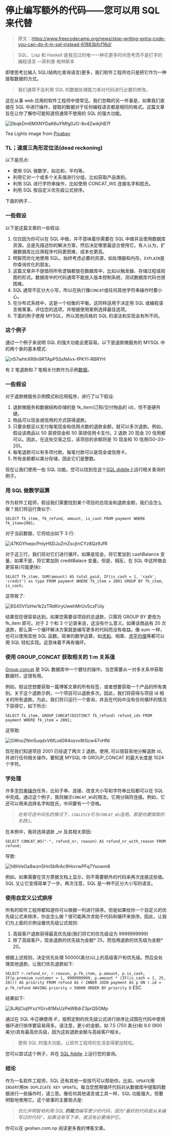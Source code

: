 # 停止编写额外的代码——您可以用 SQL 来代替

> 原文：<https://www.freecodecamp.org/news/stop-writing-extra-code-you-can-do-it-in-sql-instead-61883bfcf16d/>

> SQL、Lisp 和 Haskell 是我见过的唯一一种花更多时间思考而不是打字的编程语言 —菲利普·格林斯本

即使思考比输入 SQL(结构化查询语言)更多，我们软件工程师也只是把它作为一种提取数据的方式。

> 我们通常不会利用 SQL 的数据处理能力来对代码进行必要的修改。

这在从事 web 应用的软件工程师中很常见。我们忽略的另一件事是，如果我们直接在 SQL 中进行操作，提取的数据对于任何编程语言都是相同的格式。这篇文章旨在让你了解你可能知道但通常不使用的 SQL 的强大功能。

![DbqkDm6MXNYDaK6uYMfg0JO-8v4ZwikjhB7f](img/2f7a5caa5b030dd89b75e75260c58e07.png)

Tea Lights image from [Pixabay](https://pixabay.com/en/tea-lights-candles-light-prayer-2223898/)

### TL；速度三角形定位法(dead reckoning)

以下是亮点:

*   使用 SQL 做数学，如总和，平均等。
*   利用它对一个或多个关系值进行分组，比如获取产品类别。
*   利用 SQL 进行字符串操作，比如使用 CONCAT_WS 连接名字和姓氏。
*   利用 SQL 按自定义优先级公式排序。

下面的例子…

### 一些假设

以下是这篇文章的一些假设:

1.  仅仅因为你可以在 SQL 中做，并不意味着你需要在 SQL 中做并且使用数据库资源。总是先描述你的解决方案，然后决定哪里最适合使用它。有人认为，扩展数据库比应用程序代码更困难，成本也更高。
2.  明智而优化地使用 SQL。始终考虑必要的资源，如处理器和内存。`EXPLAIN`是你查询优化的朋友。
3.  这篇文章并不提倡将所有逻辑都放在数据库中，比如以触发器、存储过程或视图的形式。数据库中的代码通常不能放入版本控制系统，测试数据库代码也很困难。
4.  SQL 通常不区分大小写，所以在执行像`CONCAT`或任何其他字符串操作时要小心。
5.  在分布式系统中，这是一个权衡的平衡。这同样适用于决定用 SQL 或编程语言做某事。评估您的选项，并根据使用案例选择最佳选项。
6.  下面的例子使用 MYSQL，所以其他风格的 SQL 的语法和实现会有所不同。

### 这个例子

通过一个例子来说明 SQL 的强大功能会更容易。以下是退款微服务的 MYSQL 中的两个表的基本模式:

![ri57whhXR9n9RTApP5SsN4vx-fPKYl-RBRYH](img/5000f6458dec54ff44d2b2959e36e752.png)

有 2 笔退款和 7 笔相关付款作为示例[数据](http://sqlfiddle.com/#!9/b242d/5)。

### 一些假设

对于退款微服务示例模式和应用程序，进行了以下假设:

1.  退款微服务和数据结构存储的是 fk_item(订购/交付物品的 id)，但不是硬外键。
2.  物品可以现金或信用的方式获得退款。
3.  只要余额足以支付每笔现金和信用点数的退款金额，就可以多次退款。例如，假设该商品以 50 英镑现金和 50 英镑信用卡支付。2 退款 20 现金 20 信用都可以。因此，在这些交易之后，该项目的余额将是 10 现金和 10 信用(50–20–20)。
4.  每笔退款可以有多项付款。每笔付款可以是现金或信用卡。
5.  所有金额都以美分存储，因此它们是整数。

现在让我们使用一些 SQL 功能。您可以找到在这个[SQL diddle](http://sqlfiddle.com/#!9/b242d/5)上运行相关查询的例子。

### 用 SQL 做数学运算

作为软件工程师，假设我们需要找到某个项目的总现金和退款金额，我们会怎么做？我们将运行类似于:

`SELECT fk_item, fk_refund, amount, is_cash FROM payment WHERE fk_item=2001;`

对于当前数据，它将给出如下 3 行:

![47KGYhwpcPnlyHSDJuZmZscjtnCYz8Qz9JfR](img/2394c867d1496acb11c714b86a497603.png)

对于这三行，我们将对它们进行循环。如果是现金，将它累加到 cashBalance 变量，如果不是，将它累加到 creditBalace 变量。但是，相反，在 SQL 中这样做会更容易(可能更快):

`SELECT fk_item, SUM(amount) AS total_paid, IF(is_cash = 1, 'cash', 'credit') as type FROM payment WHERE fk_item = 2001 GROUP BY fk_item, is_cash;`

这导致了:

![8S45Vi1zHw1k2zTRdKiryUwehMrUv5czFUiy](img/3631f87a4726af5ca600c98976e16283.png)

结果现在很容易达到。如果您需要该项目的总退款，只需将 GROUP BY 更改为 fk_item 即可。对于 2 个和 3 个记录来说，这没有什么意义。如果该商品有 20 次退款，那么第一个循环解决方案就是编写更多的代码而没有收益。像 sum 一样，也可以使用其他 SQL 函数。简单的数学运算，如[求和](https://www.w3schools.com/sql/func_mysql_sum.asp)、相乘、[求平均值](https://www.w3schools.com/sql/func_mysql_avg.asp)等都可以用 SQL 轻松实现。这意味着不再有循环。

### 使用 GROUP_CONCAT 获取相关的 1:m 关系值

[Group concat](http://www.mysqltutorial.org/mysql-group_concat/) 是 SQL 数据库中一个健壮的操作。当您需要从一对多关系中获取数据时，这很有用。

例如，假设您想要获取一篇博客文章的所有标签，或者想要获取一个产品的所有类别。关于这个退款示例，一个项目可以退款多次。因此，我们将获得与项目 id 相关的所有退款。为此，我们将只运行一个查询，并且在代码中没有任何循环的情况下获得它，如下所示:

`SELECT fk_item, GROUP_CONCAT(DISTINCT fk_refund) refund_ids FROM payment WHERE fk_item = 2001;`

这导致:

![GWnoZNm5uqdxV6fLvd094ozvv8tGcw47vHNl](img/7c8352f7ff9ce60414122082849bd5d6.png)

现在我们知道项目 2001 已经退了两次 2 退款。使用`,`可以很容易地分解退款 id，并进行任何相关操作。要知道 MYSQL 中 GROUP_CONCAT 的最大长度是 1024 个字符。

### 字处理

许多[字符串操作](https://dev.mysql.com/doc/refman/8.0/en/string-functions.html)任务，比如子串、连接、改变大小写和字符串比较都可以在 SQL 中完成。通过这个例子，我将展示`CONCAT_WS`的用法。它用分隔符连接。例如，它还可以用来选择名字和姓氏，中间要有一个空格。

> *在有可选中间名的情况下，`COALESCE`可与`CONCAT_WS`连用。那是你要探索的东西:)。*

在本例中，我将选择退款 _nr 及其相关原因:

`SELECT CONCAT_WS("-", refund_nr, reason) AS refund_nr_with_reason FROM refund;`

导致:

![h8hVeGa8wznSHn5bRrAc9HorrwPFq7Ysowm8](img/eab710b1b3fffcd1681096941e058b0b.png)

例如，如果需要在贷方票据文档上显示，则不需要额外的代码来再次连接这些值。SQL 又让它变得简单了一步。再次注意，SQL 是一种不区分大小写的语言。

### 使用自定义公式排序

所有的软件工程师都知道你可以根据一列进行排序。但是如果给你一个自定义的优先级公式来排序，你会怎么做？很可能再次求助于代码和循环来排序。因此，让我们为上面的示例设置优先级公式规则:

1.  高级客户退款获得最高优先级(我们将它的优先级设为 9999999999)
2.  除了高级客户，现金退款的优先级为金额* 25，而信用退款的优先级为金额* 20。

根据上述规则，决定优先处理 50000(美分)以上的高级客户和优先级。然后会处理其他退款。让我们优先退款如下:

`SELECT r.refund_nr, r.reason, p.fk_item, p.amount, p.is_cash, IF(p.premium_customer = 1, 9999999999, p.amount * (IF(is_cash = 1, 25, 20))) AS priority FROM refund AS r INNER JOIN payment AS p ON r.id = p.fk_refund HAVING priority > 50000 ORDER BY priority D` ESC

结果如下:

![8JRjCiq9YxzYGrv81MxUzPeWBdrZ3prQ5OMp](img/715c1bdfe015ce31cea5dbfbbbe9a3d2.png)

通过在 SQL 中正确使用 IF，按照定制的优先级公式进行排序比试图在代码中使用循环进行排序要容易得多。请注意，更小的金额，如 7.5 (750 美分)和 9.0 (900 美分)具有最高优先级，因为这些退款金额与高级客户相关。

> 使用 SQL 的强大功能，让软件工程师的生活变得更加轻松。

您可以尝试这个例子，并在 [SQL fiddle](http://sqlfiddle.com/#!9/b242d/5) 上运行您的查询。

### 结论

作为一名软件工程师，SQL 还有其他一些技巧可以帮助你。比如，`UPDATE`用`INSERT`用`ON DUPLICATE KEY UPDATE`。每当您想用循环代码对从数据库中提取的数据进行一些操作时，请三思。像任何其他语言或工具一样，SQL 功能强大，但要明智地使用它。这个故事的主要观点是:

> *优化并明智地利用 SQL **的能力**编写更少的代码，因为“最好的代码是从未编写过的代码”。如果没有写下来，就没有必要维护它。*

你可以在 geshan.com.np 阅读更多我的博客文章。